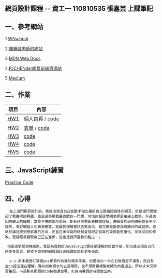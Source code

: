 ## 網頁設計課程 -- 資工一 110810535 張嘉芸 上課筆記

## 一、參考網站

 1.[W3school](https://www.w3schools.com)

 2.[陳鍾誠老師的網站](https://misavo.com/blog/陳鍾誠)

 3.[MDN Web Docs](https://developer.mozilla.org/en-US/)

 4.[PJCHENder網頁前端資源站](https://pjchender.github.io)

 5.[Medium](https://medium.com)

## 二、作業
項目 | 內容
-----|--------
[HW1](https://github.com/chia-yun-chang/wp108b/tree/master/final%20note/HW1)  | [個人首頁](https://chia-yun-chang.github.io/wp108b/final%20note/HW1/Hw1.html) / [code](https://github.com/chia-yun-chang/wp108b/blob/master/final%20note/HW1/Hw1.css)
[HW2](https://github.com/chia-yun-chang/wp108b/tree/master/final%20note/HW2) | [表單](https://chia-yun-chang.github.io/wp108b/final%20note/HW2/Hw2.html) / [code](https://github.com/chia-yun-chang/wp108b/blob/master/final%20note/HW2/Hw2.css)
[HW3](https://github.com/chia-yun-chang/wp108b/tree/master/final%20note/HW3) | [code](https://github.com/chia-yun-chang/wp108b/blob/master/final%20note/HW3/Hw3.js)
[HW4](https://github.com/chia-yun-chang/wp108b/tree/master/final%20note/HW4) | [code](https://github.com/chia-yun-chang/wp108b/blob/master/final%20note/HW4/Hw4.js)
[HW5](https://github.com/chia-yun-chang/wp108b/tree/master/final%20note/HW5) | [code](https://github.com/chia-yun-chang/wp108b/blob/master/final%20note/HW5/Hw5.js)

## 三、JavaScript練習
[Practice Code](https://github.com/chia-yun-chang/wp108b/blob/master/final%20note/JS/practice.js)

## 四、心得
```
  在上這門網頁設計前，我從沒想過自己能動手做出屬於自己風格跟個性的網頁，於是這門課激起了我難得的興趣，也是這學期我最喜歡的一門課，可惜的是這學期老師是用線上教學，不過也因為線上的緣故，當我不懂前面所學時，能有時間重新去聽課理解，做網頁的過程總是會有不少疑問，幸好網路上的資源豐富，能讓我慢慢嘗試去寫出來，寫完總是能使我有額外的成就感，也終於讓我找到想前進的方向，而且在後來寫的時候會發現之前寫的東西能更優化，來來回回的修改，更能輕易發現自己正在進步，這也是我所喜歡的點之一。

 但是這學期即將結束，我認為我對於JavaScript實在是理解的想當不足，所以還必須自己花時間多學習，期望下學期的網頁設計進階課能學到更多東西。

  p.s.原本我是打算做pos網頁作為我的期末作業，但是做出一半左右後極度不滿意，而且有些js語法還在理解，難以如魚得水的去運用用，也不想直接複製老師的內容過去，所以才來交學習筆記，不過那些網頁的code都還留著，打算用暑假的時間做出來。
```